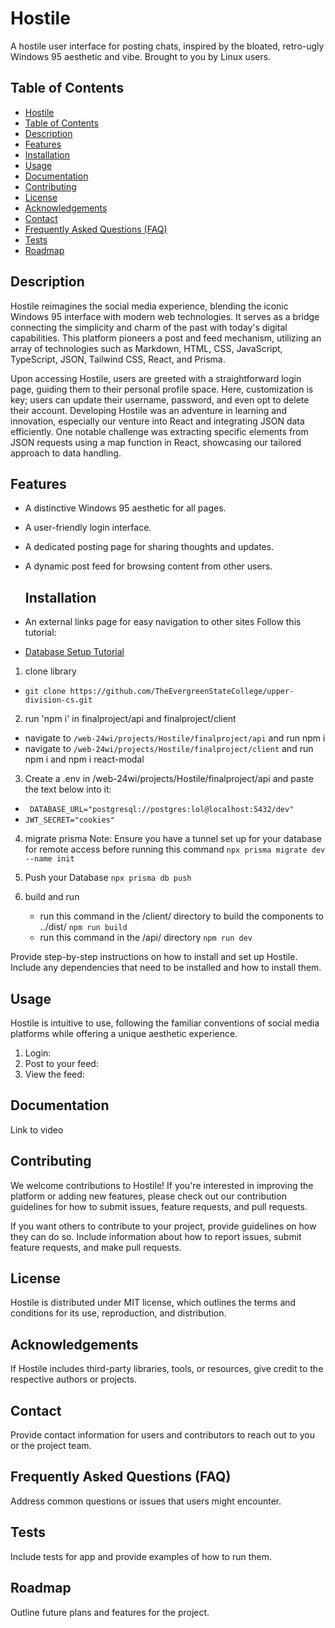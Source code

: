 # Hostile

A hostile user interface for posting chats, inspired by the bloated, retro-ugly Windows 95 aesthetic and vibe. 
Brought to you by Linux users.

## Table of Contents

- [Hostile](#hostile)
- [Table of Contents](#table-of-contents)
- [Description](#description)
- [Features](#features)
- [Installation](#installation)
- [Usage](#usage)
- [Documentation](#documentation)
- [Contributing](#contributing)
- [License](#license)
- [Acknowledgements](#acknowledgements)
- [Contact](#contact)
- [Frequently Asked Questions (FAQ)](#frequently-asked-questions-faq)
- [Tests](#tests)
- [Roadmap](#roadmap)

## Description
Hostile reimagines the social media experience, blending the iconic Windows 95 interface with modern web technologies. It serves as a bridge connecting the simplicity and charm of the past with today's digital capabilities. This platform pioneers a post and feed mechanism, utilizing an array of technologies such as Markdown, HTML, CSS, JavaScript, TypeScript, JSON, Tailwind CSS, React, and Prisma.

Upon accessing Hostile, users are greeted with a straightforward login page, guiding them to their personal profile space. Here, customization is key; users can update their username, password, and even opt to delete their account. Developing Hostile was an adventure in learning and innovation, especially our venture into React and integrating JSON data efficiently. One notable challenge was extracting specific elements from JSON requests using a map function in React, showcasing our tailored approach to data handling.

## Features
- A distinctive Windows 95 aesthetic for all pages.
- A user-friendly login interface.
- A dedicated posting page for sharing thoughts and updates.
- A dynamic post feed for browsing content from other users.

  ## Installation
- An external links page for easy navigation to other sites
Follow this tutorial:
- [Database Setup Tutorial](https://frontendmasters.com/courses/api-design-nodejs-v4/)


1. clone library
  - `` git clone https://github.com/TheEvergreenStateCollege/upper-division-cs.git ``


2. run 'npm i' in finalproject/api and finalproject/client
   
  - navigate to ``/web-24wi/projects/Hostile/finalproject/api`` and run npm i
  - navigate to ``/web-24wi/projects/Hostile/finalproject/client`` and run npm i and npm i react-modal


3. Create a .env in /web-24wi/projects/Hostile/finalproject/api and paste the text below into it:

 - `` DATABASE_URL="postgresql://postgres:lol@localhost:5432/dev"``
 -  ``JWT_SECRET="cookies" ``
  
4. migrate prisma
   Note: Ensure you have a tunnel set up for your database for remote access before running this command
  ``npx prisma migrate dev --name init``
5. Push your Database
   ``npx prisma db push``

6. build and run
   - run this command in the /client/ directory to build the components to ../dist/ 
   ``npm run build``
   - run this command in the /api/ directory
     ``npm run dev``

Provide step-by-step instructions on how to install and set up Hostile. Include any dependencies that need to be 
installed and how to install them.

## Usage

Hostile is intuitive to use, following the familiar conventions of social media platforms while offering a unique aesthetic experience.
1. Login:
2. Post to your feed:
3. View the feed:

## Documentation

Link to video

## Contributing


We welcome contributions to Hostile! If you're interested in improving the platform or adding new features, please check out our contribution guidelines for how to submit issues, feature requests, and pull requests.


If you want others to contribute to your project, provide guidelines on how they can do so. Include information about 
how to report issues, submit feature requests, and make pull requests.

## License

Hostile is distributed under MIT license, which outlines the terms and conditions for its use, reproduction, and distribution.

## Acknowledgements

If Hostile includes third-party libraries, tools, or resources, give credit to the respective authors or projects.

## Contact

Provide contact information for users and contributors to reach out to you or the project team.

## Frequently Asked Questions (FAQ)

Address common questions or issues that users might encounter.

## Tests
Include tests for app and provide examples of how to run them.

## Roadmap

Outline future plans and features for the project.
